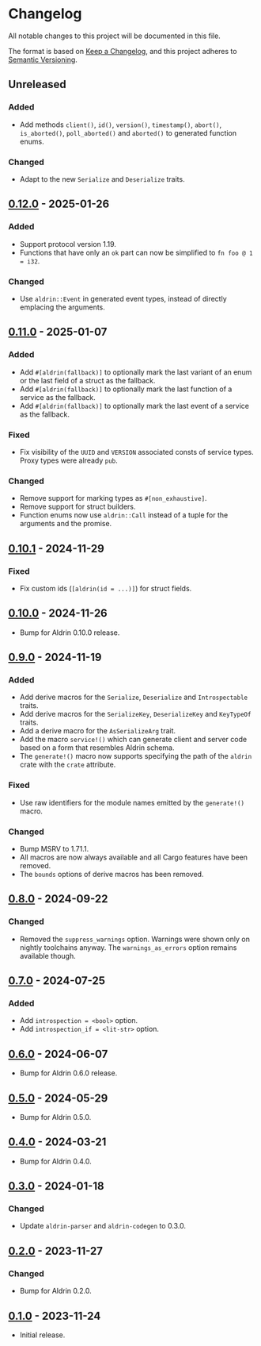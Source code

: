 # Changelog

All notable changes to this project will be documented in this file.

The format is based on [Keep a Changelog](https://keepachangelog.com/en/1.0.0/),
and this project adheres to [Semantic Versioning](https://semver.org/spec/v2.0.0.html).

## Unreleased

### Added

- Add methods `client()`, `id()`, `version()`, `timestamp()`, `abort()`, `is_aborted()`,
  `poll_aborted()` and `aborted()` to generated function enums.

### Changed

- Adapt to the new `Serialize` and `Deserialize` traits.

## [0.12.0] - 2025-01-26

### Added

- Support protocol version 1.19.
- Functions that have only an `ok` part can now be simplified to `fn foo @ 1 = i32`.

### Changed

- Use `aldrin::Event` in generated event types, instead of directly emplacing the arguments.

## [0.11.0] - 2025-01-07

### Added

- Add `#[aldrin(fallback)]` to optionally mark the last variant of an enum or the last field of a
  struct as the fallback.
- Add `#[aldrin(fallback)]` to optionally mark the last function of a service as the fallback.
- Add `#[aldrin(fallback)]` to optionally mark the last event of a service as the fallback.

### Fixed

- Fix visibility of the `UUID` and `VERSION` associated consts of service types. Proxy types were
  already `pub`.

### Changed

- Remove support for marking types as `#[non_exhaustive]`.
- Remove support for struct builders.
- Function enums now use `aldrin::Call` instead of a tuple for the arguments and the promise.

## [0.10.1] - 2024-11-29

### Fixed

- Fix custom ids (`[aldrin(id = ...)]`) for struct fields.

## [0.10.0] - 2024-11-26

- Bump for Aldrin 0.10.0 release.

## [0.9.0] - 2024-11-19

### Added

- Add derive macros for the `Serialize`, `Deserialize` and `Introspectable` traits.
- Add derive macros for the `SerializeKey`, `DeserializeKey` and `KeyTypeOf` traits.
- Add a derive macro for the `AsSerializeArg` trait.
- Add the macro `service!()` which can generate client and server code based on a form that
  resembles Aldrin schema.
- The `generate!()` macro now supports specifying the path of the `aldrin` crate with the `crate`
  attribute.

### Fixed

- Use raw identifiers for the module names emitted by the `generate!()` macro.

### Changed

- Bump MSRV to 1.71.1.
- All macros are now always available and all Cargo features have been removed.
- The `bounds` options of derive macros has been removed.

## [0.8.0] - 2024-09-22

### Changed

- Removed the `suppress_warnings` option. Warnings were shown only on nightly toolchains anyway. The
  `warnings_as_errors` option remains available though.

## [0.7.0] - 2024-07-25

### Added

- Add `introspection = <bool>` option.
- Add `introspection_if = <lit-str>` option.

## [0.6.0] - 2024-06-07

- Bump for Aldrin 0.6.0 release.

## [0.5.0] - 2024-05-29

- Bump for Aldrin 0.5.0.

## [0.4.0] - 2024-03-21

- Bump for Aldrin 0.4.0.

## [0.3.0] - 2024-01-18

### Changed

- Update `aldrin-parser` and `aldrin-codegen` to 0.3.0.

## [0.2.0] - 2023-11-27

### Changed

- Bump for Aldrin 0.2.0.

## [0.1.0] - 2023-11-24

- Initial release.

[0.12.0]: https://github.com/dennis-hamester/aldrin/releases/tag/aldrin-macros-0.12.0
[0.11.0]: https://github.com/dennis-hamester/aldrin/releases/tag/aldrin-macros-0.11.0
[0.10.1]: https://github.com/dennis-hamester/aldrin/releases/tag/aldrin-macros-0.10.1
[0.10.0]: https://github.com/dennis-hamester/aldrin/releases/tag/aldrin-macros-0.10.0
[0.9.0]: https://github.com/dennis-hamester/aldrin/releases/tag/aldrin-macros-0.9.0
[0.8.0]: https://github.com/dennis-hamester/aldrin/releases/tag/aldrin-macros-0.8.0
[0.7.0]: https://github.com/dennis-hamester/aldrin/releases/tag/aldrin-macros-0.7.0
[0.6.0]: https://github.com/dennis-hamester/aldrin/releases/tag/aldrin-macros-0.6.0
[0.5.0]: https://github.com/dennis-hamester/aldrin/releases/tag/aldrin-macros-0.5.0
[0.4.0]: https://github.com/dennis-hamester/aldrin/releases/tag/aldrin-macros-0.4.0
[0.3.0]: https://github.com/dennis-hamester/aldrin/releases/tag/aldrin-macros-0.3.0
[0.2.0]: https://github.com/dennis-hamester/aldrin/releases/tag/aldrin-macros-0.2.0
[0.1.0]: https://github.com/dennis-hamester/aldrin/releases/tag/aldrin-macros-0.1.0
